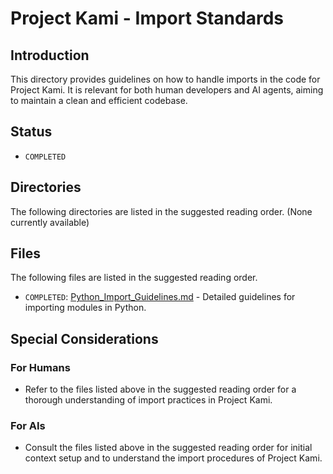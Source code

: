 # Project Kami - Import Standards

## Introduction
This directory provides guidelines on how to handle imports in the code for Project Kami. It is relevant for both human developers and AI agents, aiming to maintain a clean and efficient codebase.

## Status
- `COMPLETED`

## Directories
The following directories are listed in the suggested reading order.
(None currently available)

## Files
The following files are listed in the suggested reading order.
- `COMPLETED`: [Python_Import_Guidelines.md](./Python_Import_Guidelines.md) - Detailed guidelines for importing modules in Python.

## Special Considerations
### For Humans
- Refer to the files listed above in the suggested reading order for a thorough understanding of import practices in Project Kami.

### For AIs
- Consult the files listed above in the suggested reading order for initial context setup and to understand the import procedures of Project Kami.
